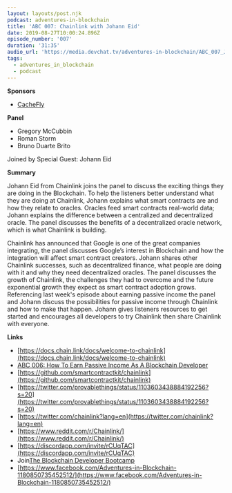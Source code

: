 ```yaml
---
layout: layouts/post.njk
podcast: adventures-in-blockchain
title: 'ABC 007: Chainlink with Johann Eid'
date: 2019-08-27T10:00:24.896Z
episode_number: '007'
duration: '31:35'
audio_url: 'https://media.devchat.tv/adventures-in-blockchain/ABC_007_Johann_Eid.mp3'
tags:
  - adventures_in_blockchain
  - podcast
---
```

**Sponsors**

- [CacheFly](https://www.cachefly.com/)

**Panel**

- Gregory McCubbin
- Roman Storm
- Bruno Duarte Brito

Joined by Special Guest: Johann Eid

**Summary**

Johann Eid from Chainlink joins the panel to discuss the exciting things they are doing in the Blockchain. To help the listeners better understand what they are doing at Chainlink, Johann explains what smart contracts are and how they relate to oracles. Oracles feed smart contracts real-world data; Johann explains the difference between a centralized and decentralized oracle. The panel discusses the benefits of a decentralized oracle network, which is what Chainlink is building. 

Chainlink has announced that Google is one of the great companies integrating, the panel discusses Google’s interest in Blockchain and how the integration will affect smart contract creators. Johann shares other Chainlink successes, such as decentralized finance, what people are doing with it and why they need decentralized oracles. The panel discusses the growth of Chainlink, the challenges they had to overcome and the future exponential growth they expect as smart contract adoption grows. Referencing last week's episode about earning passive income the panel and Johann discuss the possibilities for passive income through Chainlink and how to make that happen. Johann gives listeners resources to get started and encourages all developers to try Chainlink then share Chainlink with everyone. 


**Links**

- [https://docs.chain.link/docs/welcome-to-chainlink](https://docs.chain.link/docs/welcome-to-chainlink)
- [ABC 006: How To Earn Passive Income As A Blockchain Developer](https://devchat.tv/adventures-in-blockchain/abc-006-how-to-earn-passive-income-as-a-blockchain-developer/)
- [https://github.com/smartcontractkit/chainlink](https://github.com/smartcontractkit/chainlink)
- [https://twitter.com/provablethings/status/1103603438884192256?s=20](https://twitter.com/provablethings/status/1103603438884192256?s=20)
- [https://twitter.com/chainlink?lang=en](https://twitter.com/chainlink?lang=en)
- [https://www.reddit.com/r/Chainlink/](https://www.reddit.com/r/Chainlink/)
- [https://discordapp.com/invite/rCUqTAC](https://discordapp.com/invite/rCUqTAC)
- Join[The Blockchain Developer Bootcamp](http://www.dappuniversity.com/bootcamp)
- [https://www.facebook.com/Adventures-in-Blockchain-1180850735452512/](https://www.facebook.com/Adventures-in-Blockchain-1180850735452512/)
